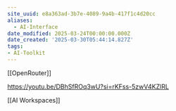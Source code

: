 ```yaml
---
site_uuid: e8a363ad-3b7e-4089-9a4b-417f1c4d20cc
aliases:
  - AI-Interface
date_modified: 2025-03-24T00:00:00.000Z
date_created: '2025-03-30T05:44:14.827Z'
tags:
- AI-Toolkit
---
```




[[OpenRouter]]

https://youtu.be/DBhSfROq3wU?si=rKFss-5zwV4KZlRL

[[AI Workspaces]]
